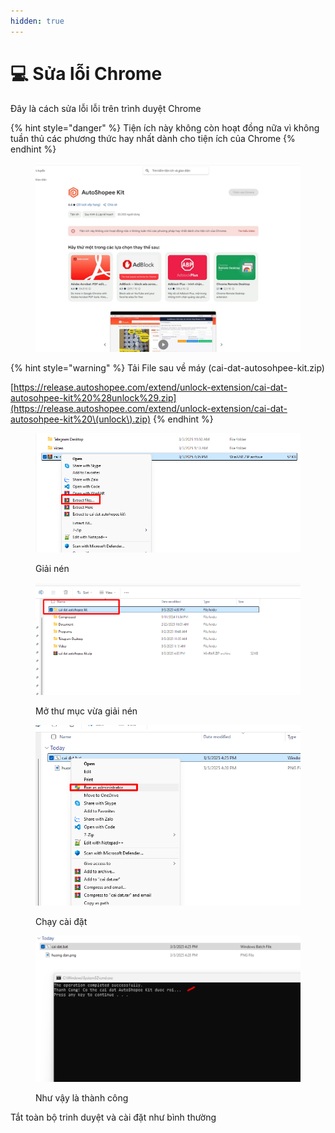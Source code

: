 ```yaml
---
hidden: true
---
```


# 💻 Sửa lỗi Chrome

Đây là cách sửa lỗi lỗi trên trình duyệt Chrome

{% hint style="danger" %}
Tiện ích này không còn hoạt đồng nữa vì không tuần thủ các phương thức hay nhất dành cho tiện ích của Chrome
{% endhint %}

<figure><img src="../../.gitbook/assets/image (351).png" alt=""><figcaption></figcaption></figure>

>



{% hint style="warning" %}
Tải File sau về máy (cai-dat-autosohpee-kit.zip)

[https://release.autoshopee.com/extend/unlock-extension/cai-dat-autosohpee-kit%20%28unlock%29.zip](https://release.autoshopee.com/extend/unlock-extension/cai-dat-autosohpee-kit%20\(unlock\).zip)
{% endhint %}

<figure><img src="../../.gitbook/assets/image (346).png" alt=""><figcaption><p>Giải nén</p></figcaption></figure>

<figure><img src="../../.gitbook/assets/image (348).png" alt=""><figcaption><p>Mở thư mục vừa giải nén</p></figcaption></figure>

<figure><img src="../../.gitbook/assets/image (349).png" alt=""><figcaption><p>Chạy cài đặt</p></figcaption></figure>

<figure><img src="../../.gitbook/assets/image (350).png" alt=""><figcaption><p>Như vậy là thành công</p></figcaption></figure>

Tắt toàn bộ trinh duyệt và cài đặt như bình thường
